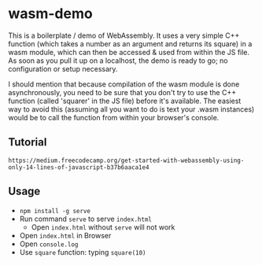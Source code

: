 # wasm-demo

This is a boilerplate / demo of WebAssembly. It uses a very simple C++ function (which takes a number as an argument and returns its square) in a wasm module, which can then be accessed & used from within the JS file. As soon as you pull it up on a localhost, the demo is ready to go; no configuration or setup necessary. 

I should mention that because compilation of the wasm module is done asynchronously, you need to be sure that you don't try to use the C++ function (called 'squarer' in the JS file) before it's available. The easiest way to avoid this (assuming all you want to do is text your .wasm instances) would be to call the function from within your browser's console. 


## Tutorial
`https://medium.freecodecamp.org/get-started-with-webassembly-using-only-14-lines-of-javascript-b37b6aaca1e4`

## Usage
* `npm install -g serve`
* Run command `serve` to serve `index.html`
  * Open `index.html` without `serve` will not work
* Open `index.html` in Browser
* Open `console.log`
* Use `square` function: typing `square(10)`